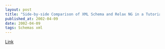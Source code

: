 ```yaml
---
layout: post
title: "Side-by-side Comparison of XML Schema and Relax NG in a Tutorial"
published_at: 2002-04-09
date: 2002-04-09
tags: Schemas xml
---
```


[Link](http://zvon.org/xxl/XMLSchemaTutorial/Output/index.html)  